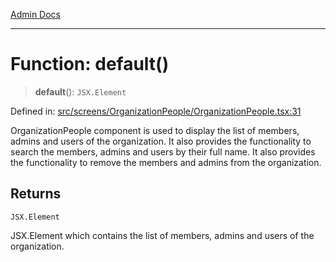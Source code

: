 [Admin Docs](/)

***

# Function: default()

> **default**(): `JSX.Element`

Defined in: [src/screens/OrganizationPeople/OrganizationPeople.tsx:31](https://github.com/syedali237/talawa-admin/blob/dd4a08e622d0fa38bcf9758a530e8cdf917dbac8/src/screens/OrganizationPeople/OrganizationPeople.tsx#L31)

OrganizationPeople component is used to display the list of members, admins and users of the organization.
It also provides the functionality to search the members, admins and users by their full name.
It also provides the functionality to remove the members and admins from the organization.

## Returns

`JSX.Element`

JSX.Element which contains the list of members, admins and users of the organization.
